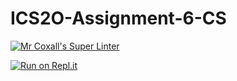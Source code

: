 # ICS2O-Assignment-6-CS

[![Mr Coxall's Super Linter](https://github.com/Liya-Getachew/ICS2O-Assignment-6-CS/workflows/Mr%20Coxall's%20Super%20Linter/badge.svg)](https://github.com/Liya-Getachew/ICS2O-Assignment-6-CS/actions)

[![Run on Repl.it](https://repl.it/badge/github/Liya-Getachew/ICS2O-Assignment-6-CS)](https://repl.it/github/Liya-Getachew/ICS2O-Assignment-6-CS)
